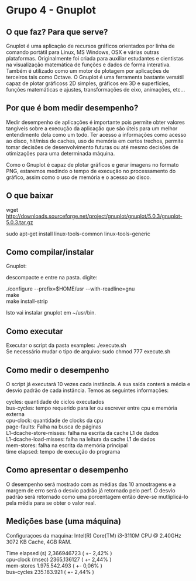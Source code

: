 # Grupo 4 - Gnuplot

## O que faz? Para que serve?

Gnuplot é uma aplicação de recursos gráficos orientados por linha de comando portátil para Linux, MS Windows, OSX e várias outras plataformas. Originalmente foi criada para auxiliar estudantes e cientistas na visualização matemática de funções e dados de forma interativa. Também é utilizado como um motor de plotagem por aplicações de terceiros tais como Octave. O Gnuplot é uma ferramenta bastante versátil capaz de plotar gráficoss 2D simples, gráficos em 3D e superfícies, funções matemáticas e ajustes, transformações de eixo, animações, etc...

## Por que é bom medir desempenho?

Medir desempenho de aplicações é importante pois permite obter valores tangíveis sobre a execução da aplicação que são úteis para um melhor entendimento dela como um todo. Ter acesso a informações como acesso ao disco, hit/miss de caches, uso de memória em certos trechos, permite tomar decisões de desenvolvimento futuras ou até mesmo decisões de otimizações para uma determinada máquina.

Como o Gnuplot é capaz de plotar gráficos e gerar imagens no formato PNG, estaremos medindo o tempo de execução no processamento do gráfico, assim como o uso de memória e o acesso ao disco.

## O que baixar

wget http://downloads.sourceforge.net/project/gnuplot/gnuplot/5.0.3/gnuplot-5.0.3.tar.gz  

sudo apt-get install linux-tools-common linux-tools-generic  


## Como compilar/instalar

Gnuplot:  

descompacte e entre na pasta. 
digite:  

./configure --prefix=$HOME/usr --with-readline=gnu  
make  
make install-strip  

Isto vai instalar gnuplot  em ~/usr/bin.  


## Como executar

Executar o script da pasta examples: ./execute.sh  
Se necessário mudar o tipo de arquivo: sudo chmod 777 execute.sh  


## Como medir o desempenho

O script já executará 10 vezes cada instância. A sua saída conterá a média e desvio padrão de cada instância. Temos as seguintes informações:  

cycles: quantidade de ciclos executados  
bus-cycles: tempo requerido para ler ou escrever entre cpu e memória externa  
cpu-clock: quantidade de clocks da cpu  
page-faults: Falha na busca de páginas  
L1-dcache-store-misses: falha na escrita da cache L1 de dados  
L1-dcache-load-misses: falha na leitura da cache L1 de dados  
mem-stores: falha na escrita da memória principal  
time elapsed: tempo de execução do programa  


## Como apresentar o desempenho

O desempenho será mostrado com as médias das 10 amostragens e a margem de erro será o desvio padrão já retornado pelo perf. O desvio padrão será retornado como uma porcentagem então deve-se mutliplicá-lo pela média para se obter o valor real.  

## Medições base (uma máquina)

Configuraçoes da maquina: Intel(R) Core(TM) i3-3110M CPU @ 2.40GHz 3072 KB Cache, 4GB RAM.  

Time elapsed (s) 2,366946723 ( +-  2,42% )  
cpu-clock (msec) 2365,136127 ( +-  2,44% )  
mem-stores 1.975.542.493 ( +-  0,06% )  
bus-cycles 235.183.921 ( +-  2,44% )  
